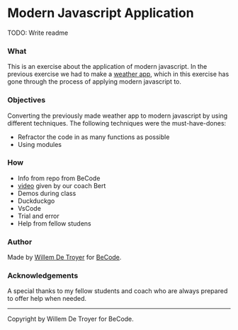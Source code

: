 # Modern Javascript Application
TODO: Write readme

### What
This is an exercise about the application of modern javascript. In the previous exercise we had to make a [weather app](https://willemdt369.github.io/the-modern-javascript-application/index.html), which in this exercise has gone through the process of applying modern javascript to. 
### Objectives
Converting the previously made weather app to modern javascript by using different techniques.
The following techniques were the must-have-dones:
- Refractor the code in as many functions as possible
- Using modules
### How
- Info from repo from BeCode
- [video](https://laracasts.com/series/es6-cliffsnotes/episodes/10) given by our coach Bert
- Demos during class
- Duckduckgo
- VsCode
- Trial and error
- Help from fellow studens
### Author
Made by [Willem De Troyer](https://github.com/WillemDT369/) for [BeCode](https://www.becode.org).
### Acknowledgements
A special thanks to my fellow students and coach who are always prepared to offer help when needed.

---

Copyright by Willem De Troyer for BeCode.